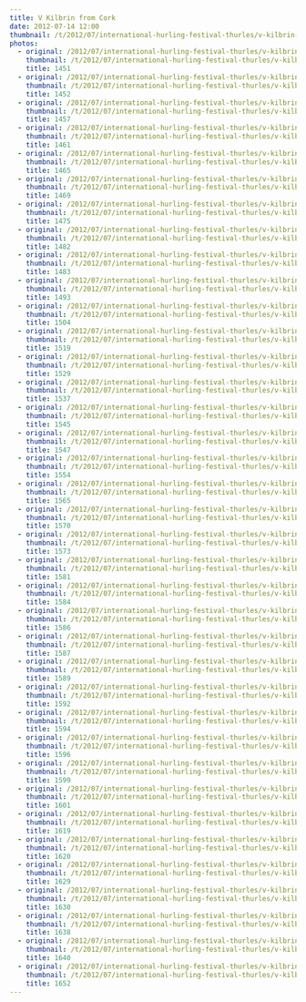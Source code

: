 ```yaml
---
title: V Kilbrin from Cork
date: 2012-07-14 12:00
thumbnail: /t/2012/07/international-hurling-festival-thurles/v-kilbrin-from-cork/1451.jpg
photos:
  - original: /2012/07/international-hurling-festival-thurles/v-kilbrin-from-cork/1451.jpg
    thumbnail: /t/2012/07/international-hurling-festival-thurles/v-kilbrin-from-cork/1451.jpg
    title: 1451
  - original: /2012/07/international-hurling-festival-thurles/v-kilbrin-from-cork/1452.jpg
    thumbnail: /t/2012/07/international-hurling-festival-thurles/v-kilbrin-from-cork/1452.jpg
    title: 1452
  - original: /2012/07/international-hurling-festival-thurles/v-kilbrin-from-cork/1457.jpg
    thumbnail: /t/2012/07/international-hurling-festival-thurles/v-kilbrin-from-cork/1457.jpg
    title: 1457
  - original: /2012/07/international-hurling-festival-thurles/v-kilbrin-from-cork/1461.jpg
    thumbnail: /t/2012/07/international-hurling-festival-thurles/v-kilbrin-from-cork/1461.jpg
    title: 1461
  - original: /2012/07/international-hurling-festival-thurles/v-kilbrin-from-cork/1465.jpg
    thumbnail: /t/2012/07/international-hurling-festival-thurles/v-kilbrin-from-cork/1465.jpg
    title: 1465
  - original: /2012/07/international-hurling-festival-thurles/v-kilbrin-from-cork/1469.jpg
    thumbnail: /t/2012/07/international-hurling-festival-thurles/v-kilbrin-from-cork/1469.jpg
    title: 1469
  - original: /2012/07/international-hurling-festival-thurles/v-kilbrin-from-cork/1475.jpg
    thumbnail: /t/2012/07/international-hurling-festival-thurles/v-kilbrin-from-cork/1475.jpg
    title: 1475
  - original: /2012/07/international-hurling-festival-thurles/v-kilbrin-from-cork/1482.jpg
    thumbnail: /t/2012/07/international-hurling-festival-thurles/v-kilbrin-from-cork/1482.jpg
    title: 1482
  - original: /2012/07/international-hurling-festival-thurles/v-kilbrin-from-cork/1483.jpg
    thumbnail: /t/2012/07/international-hurling-festival-thurles/v-kilbrin-from-cork/1483.jpg
    title: 1483
  - original: /2012/07/international-hurling-festival-thurles/v-kilbrin-from-cork/1493.jpg
    thumbnail: /t/2012/07/international-hurling-festival-thurles/v-kilbrin-from-cork/1493.jpg
    title: 1493
  - original: /2012/07/international-hurling-festival-thurles/v-kilbrin-from-cork/1504.jpg
    thumbnail: /t/2012/07/international-hurling-festival-thurles/v-kilbrin-from-cork/1504.jpg
    title: 1504
  - original: /2012/07/international-hurling-festival-thurles/v-kilbrin-from-cork/1519.jpg
    thumbnail: /t/2012/07/international-hurling-festival-thurles/v-kilbrin-from-cork/1519.jpg
    title: 1519
  - original: /2012/07/international-hurling-festival-thurles/v-kilbrin-from-cork/1529.jpg
    thumbnail: /t/2012/07/international-hurling-festival-thurles/v-kilbrin-from-cork/1529.jpg
    title: 1529
  - original: /2012/07/international-hurling-festival-thurles/v-kilbrin-from-cork/1537.jpg
    thumbnail: /t/2012/07/international-hurling-festival-thurles/v-kilbrin-from-cork/1537.jpg
    title: 1537
  - original: /2012/07/international-hurling-festival-thurles/v-kilbrin-from-cork/1545.jpg
    thumbnail: /t/2012/07/international-hurling-festival-thurles/v-kilbrin-from-cork/1545.jpg
    title: 1545
  - original: /2012/07/international-hurling-festival-thurles/v-kilbrin-from-cork/1547.jpg
    thumbnail: /t/2012/07/international-hurling-festival-thurles/v-kilbrin-from-cork/1547.jpg
    title: 1547
  - original: /2012/07/international-hurling-festival-thurles/v-kilbrin-from-cork/1554.jpg
    thumbnail: /t/2012/07/international-hurling-festival-thurles/v-kilbrin-from-cork/1554.jpg
    title: 1554
  - original: /2012/07/international-hurling-festival-thurles/v-kilbrin-from-cork/1565.jpg
    thumbnail: /t/2012/07/international-hurling-festival-thurles/v-kilbrin-from-cork/1565.jpg
    title: 1565
  - original: /2012/07/international-hurling-festival-thurles/v-kilbrin-from-cork/1570.jpg
    thumbnail: /t/2012/07/international-hurling-festival-thurles/v-kilbrin-from-cork/1570.jpg
    title: 1570
  - original: /2012/07/international-hurling-festival-thurles/v-kilbrin-from-cork/1573.jpg
    thumbnail: /t/2012/07/international-hurling-festival-thurles/v-kilbrin-from-cork/1573.jpg
    title: 1573
  - original: /2012/07/international-hurling-festival-thurles/v-kilbrin-from-cork/1581.jpg
    thumbnail: /t/2012/07/international-hurling-festival-thurles/v-kilbrin-from-cork/1581.jpg
    title: 1581
  - original: /2012/07/international-hurling-festival-thurles/v-kilbrin-from-cork/1584.jpg
    thumbnail: /t/2012/07/international-hurling-festival-thurles/v-kilbrin-from-cork/1584.jpg
    title: 1584
  - original: /2012/07/international-hurling-festival-thurles/v-kilbrin-from-cork/1586.jpg
    thumbnail: /t/2012/07/international-hurling-festival-thurles/v-kilbrin-from-cork/1586.jpg
    title: 1586
  - original: /2012/07/international-hurling-festival-thurles/v-kilbrin-from-cork/1587.jpg
    thumbnail: /t/2012/07/international-hurling-festival-thurles/v-kilbrin-from-cork/1587.jpg
    title: 1587
  - original: /2012/07/international-hurling-festival-thurles/v-kilbrin-from-cork/1589.jpg
    thumbnail: /t/2012/07/international-hurling-festival-thurles/v-kilbrin-from-cork/1589.jpg
    title: 1589
  - original: /2012/07/international-hurling-festival-thurles/v-kilbrin-from-cork/1592.jpg
    thumbnail: /t/2012/07/international-hurling-festival-thurles/v-kilbrin-from-cork/1592.jpg
    title: 1592
  - original: /2012/07/international-hurling-festival-thurles/v-kilbrin-from-cork/1594.jpg
    thumbnail: /t/2012/07/international-hurling-festival-thurles/v-kilbrin-from-cork/1594.jpg
    title: 1594
  - original: /2012/07/international-hurling-festival-thurles/v-kilbrin-from-cork/1596.jpg
    thumbnail: /t/2012/07/international-hurling-festival-thurles/v-kilbrin-from-cork/1596.jpg
    title: 1596
  - original: /2012/07/international-hurling-festival-thurles/v-kilbrin-from-cork/1599.jpg
    thumbnail: /t/2012/07/international-hurling-festival-thurles/v-kilbrin-from-cork/1599.jpg
    title: 1599
  - original: /2012/07/international-hurling-festival-thurles/v-kilbrin-from-cork/1601.jpg
    thumbnail: /t/2012/07/international-hurling-festival-thurles/v-kilbrin-from-cork/1601.jpg
    title: 1601
  - original: /2012/07/international-hurling-festival-thurles/v-kilbrin-from-cork/1619.jpg
    thumbnail: /t/2012/07/international-hurling-festival-thurles/v-kilbrin-from-cork/1619.jpg
    title: 1619
  - original: /2012/07/international-hurling-festival-thurles/v-kilbrin-from-cork/1620.jpg
    thumbnail: /t/2012/07/international-hurling-festival-thurles/v-kilbrin-from-cork/1620.jpg
    title: 1620
  - original: /2012/07/international-hurling-festival-thurles/v-kilbrin-from-cork/1629.jpg
    thumbnail: /t/2012/07/international-hurling-festival-thurles/v-kilbrin-from-cork/1629.jpg
    title: 1629
  - original: /2012/07/international-hurling-festival-thurles/v-kilbrin-from-cork/1630.jpg
    thumbnail: /t/2012/07/international-hurling-festival-thurles/v-kilbrin-from-cork/1630.jpg
    title: 1630
  - original: /2012/07/international-hurling-festival-thurles/v-kilbrin-from-cork/1638.jpg
    thumbnail: /t/2012/07/international-hurling-festival-thurles/v-kilbrin-from-cork/1638.jpg
    title: 1638
  - original: /2012/07/international-hurling-festival-thurles/v-kilbrin-from-cork/1640.jpg
    thumbnail: /t/2012/07/international-hurling-festival-thurles/v-kilbrin-from-cork/1640.jpg
    title: 1640
  - original: /2012/07/international-hurling-festival-thurles/v-kilbrin-from-cork/1652.jpg
    thumbnail: /t/2012/07/international-hurling-festival-thurles/v-kilbrin-from-cork/1652.jpg
    title: 1652
---
```

